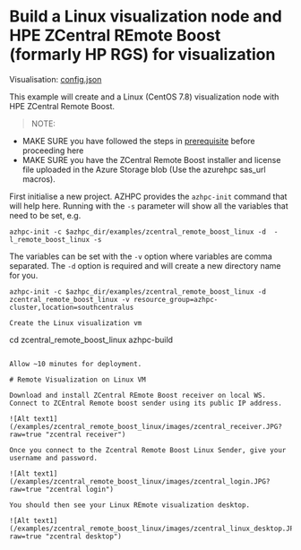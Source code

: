 # Build a Linux visualization node and HPE ZCentral REmote Boost (formarly HP RGS) for visualization

Visualisation: [config.json](https://azurehpc.azureedge.net/?o=https://raw.githubusercontent.com/Azure/azurehpc/master/examples/zcentral_remote_boost_linux/config.json)

This example will create and a Linux (CentOS 7.8) visualization node with HPE ZCentral Remote Boost.

>NOTE: 
- MAKE SURE you have followed the steps in [prerequisite](../../tutorials/prerequisites.md) before proceeding here
- MAKE SURE you have the ZCentral Remote Boost installer and license file uploaded in the Azure Storage blob (Use the azurehpc sas_url macros).

First initialise a new project. AZHPC provides the `azhpc-init` command that will help here.  Running with the `-s` parameter will show all the variables that need to be set, e.g.

```
azhpc-init -c $azhpc_dir/examples/zcentral_remote_boost_linux -d  -l_remote_boost_linux -s
```

The variables can be set with the `-v` option where variables are comma separated.  The `-d` option is required and will create a new directory name for you.

```
azhpc-init -c $azhpc_dir/examples/zcentral_remote_boost_linux -d zcentral_remote_boost_linux -v resource_group=azhpc-cluster,location=southcentralus

Create the Linux visualization vm

```
cd zcentral_remote_boost_linux
azhpc-build
```

Allow ~10 minutes for deployment.

# Remote Visualization on Linux VM

Download and install ZCentral REmote Boost receiver on local WS. Connect to ZCEntral Remote boost sender using its public IP address.

![Alt text1](/examples/zcentral_remote_boost_linux/images/zcentral_receiver.JPG?raw=true "zcentral receiver")

Once you connect to the Zcentral Remote Boost Linux Sender, give your username and password.

![Alt text1](/examples/zcentral_remote_boost_linux/images/zcentral_login.JPG?raw=true "zcentral login")

You should then see your Linux REmote visualization desktop.

![Alt text1](/examples/zcentral_remote_boost_linux/images/zcentral_linux_desktop.JPG?raw=true "zcentral desktop")

